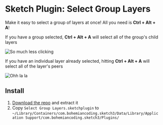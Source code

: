 Sketch Plugin: Select Group Layers
================================
Make it easy to select a group of layers at once! All you need is **Ctrl + Alt + A**!

If you have a group selected, **Ctrl + Alt + A** will select all of the group's child layers

![So much less clicking](https://dl.dropboxusercontent.com/u/784691/SketchSelectChildLayers.gif)

If you have an individual layer already selected, hitting **Ctrl + Alt + A** will select all of the layer's peers

![Ohh la la](http://f.cl.ly/items/0C2c0b2x2K0K3u0F0u11/Screen%20Recording%202014-10-30%20at%2005.20%20PM.gif)

## Install

1. [Download the repo](https://github.com/mattmcmanus/select-child-layers.sketchplugin/archive/master.zip) and extract it
2. Copy `Select Group Layers.sketchplugin` to `~/Library/Containers/com.bohemiancoding.sketch3/Data/Library/Application Support/com.bohemiancoding.sketch3/Plugins/`
